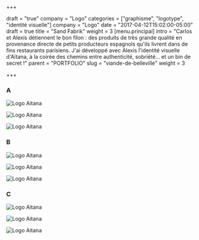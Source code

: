 +++

draft = "true"
company = "Logo"
categories = ["graphisme", "logotype", "identité visuelle"]
company = "Logo"
date = "2017-04-12T15:02:00-05:00"
draft = true
title = "Sand Fabrik"
weight = 3
[menu.principal]
intro = "Carlos et Alexis détiennent le bon filon : des produits de très grande qualité en provenance directe de petits producteurs espagnols qu'ils livrent dans de fins restaurants parisiens. J'ai développé avec Alexis l'identité visuelle d'Aïtana, à la coirée des chemins entre authenticité, sobriété… et un bin de secret !"
parent = "PORTFOLIO"
slug = "viande-de-belleville"
weight = 3

+++
### A

![Logo Aitana](/img/sandfabrik/sandfabrik_A_01.jpg)

![Logo Aitana](/img/sandfabrik/sandfabrik_A_02.jpg)

![Logo Aitana](/img/sandfabrik/sandfabrik_A_03.jpg)

### B

![Logo Aitana](/img/sandfabrik/sandfabrik_B_01.jpg)

![Logo Aitana](/img/sandfabrik/sandfabrik_B_02.jpg)

![Logo Aitana](/img/sandfabrik/sandfabrik_B_alt.jpg)

### C

![Logo Aitana](/img/sandfabrik/sandfabrik_C_01.jpg)

![Logo Aitana](/img/sandfabrik/sandfabrik_C_02.jpg)

![Logo Aitana](/img/sandfabrik/sandfabrik_C_03.jpg)
